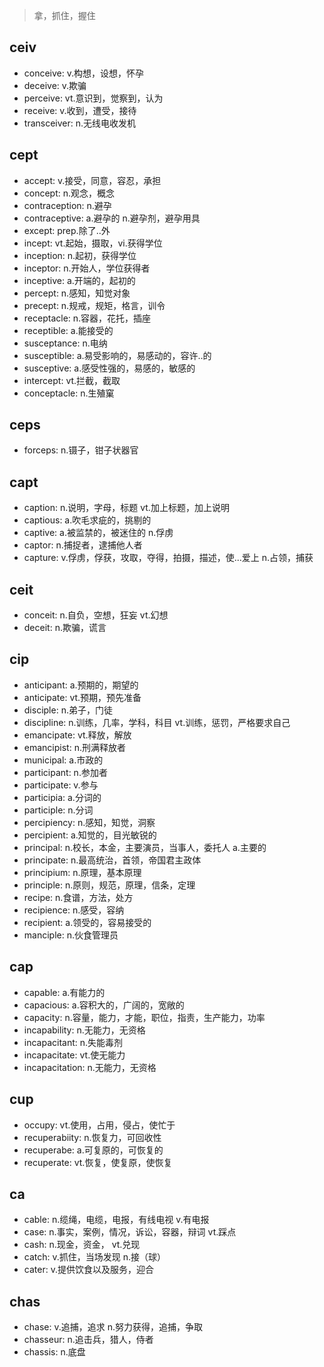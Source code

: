 > 拿，抓住，握住

## ceiv

- conceive: v.构想，设想，怀孕
- deceive: v.欺骗
- perceive: vt.意识到，觉察到，认为
- receive: v.收到，遭受，接待
- transceiver: n.无线电收发机

## cept

- accept: v.接受，同意，容忍，承担
- concept: n.观念，概念
- contraception: n.避孕
- contraceptive: a.避孕的 n.避孕剂，避孕用具
- except: prep.除了..外
- incept: vt.起始，摄取，vi.获得学位
- inception: n.起初，获得学位
- inceptor: n.开始人，学位获得者
- inceptive: a.开端的，起初的
- percept: n.感知，知觉对象
- precept: n.规戒，规矩，格言，训令
- receptacle: n.容器，花托，插座
- receptible: a.能接受的
- susceptance: n.电纳
- susceptible: a.易受影响的，易感动的，容许..的
- susceptive: a.感受性强的，易感的，敏感的
- intercept: vt.拦截，截取
- conceptacle: n.生殖窠

## ceps

- forceps: n.镊子，钳子状器官

## capt

- caption: n.说明，字母，标题 vt.加上标题，加上说明
- captious: a.吹毛求疵的，挑剔的
- captive: a.被监禁的，被迷住的 n.俘虏
- captor: n.捕捉者，逮捕他人者
- capture: v.俘虏，俘获，攻取，夺得，拍摄，描述，使...爱上 n.占领，捕获

## ceit

- conceit: n.自负，空想，狂妄 vt.幻想
- deceit: n.欺骗，谎言

## cip

- anticipant: a.预期的，期望的
- anticipate: vt.预期，预先准备
- disciple: n.弟子，门徒
- discipline: n.训练，几率，学科，科目 vt.训练，惩罚，严格要求自己
- emancipate: vt.释放，解放
- emancipist: n.刑满释放者
- municipal: a.市政的
- participant: n.参加者
- participate: v.参与
- participia: a.分词的
- participle: n.分词
- percipiency: n.感知，知觉，洞察
- percipient: a.知觉的，目光敏锐的
- principal: n.校长，本金，主要演员，当事人，委托人 a.主要的
- principate: n.最高统治，首领，帝国君主政体
- principium: n.原理，基本原理
- principle: n.原则，规范，原理，信条，定理
- recipe: n.食谱，方法，处方
- recipience: n.感受，容纳
- recipient: a.领受的，容易接受的
- manciple: n.伙食管理员

## cap

- capable: a.有能力的
- capacious: a.容积大的，广阔的，宽敞的
- capacity: n.容量，能力，才能，职位，指责，生产能力，功率
- incapability: n.无能力，无资格
- incapacitant: n.失能毒剂
- incapacitate: vt.使无能力
- incapacitation: n.无能力，无资格

## cup

- occupy: vt.使用，占用，侵占，使忙于
- recuperabiity: n.恢复力，可回收性
- recuperabe: a.可复原的，可恢复的
- recuperate: vt.恢复，使复原，使恢复

## ca

- cable: n.缆绳，电缆，电报，有线电视 v.有电报
- case: n.事实，案例，情况，诉讼，容器，辩词 vt.踩点
- cash: n.现金，资金， vt.兑现
- catch: v.抓住，当场发现 n.接（球）
- cater: v.提供饮食以及服务，迎合

## chas

- chase: v.追捕，追求 n.努力获得，追捕，争取
- chasseur: n.追击兵，猎人，侍者
- chassis: n.底盘
